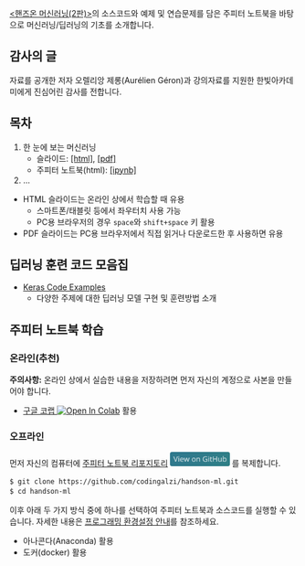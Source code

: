 [&lt;핸즈온 머신러닝(2판)&gt;](https://m.hanbit.co.kr/store/books/book_view.html?p_code=B7033438574)의 
소스코드와 예제 및 연습문제를 담은 주피터 노트북을 바탕으로 머신러닝/딥러닝의 기초를 소개합니다.

## 감사의 글

자료를 공개한 저자 오렐리앙 제롱(Aur&eacute;lien G&eacute;ron)과 강의자료를 지원한 한빛아카데미에게 진심어린 감사를 전합니다.

## 목차

1. 한 눈에 보는 머신러닝
    * 슬라이드: [[html]](./slides/handson-ml-01.slides.html), [[pdf]](./slides/handson-ml-01-slides.pdf)
    * 주피터 노트북(html): [[ipynb]](./notebooks/handson-ml-01.html)
1. ...

* HTML 슬라이드는 온라인 상에서 학습할 때 유용
    * 스마트폰/태블릿 등에서 좌우터치 사용 가능 
    * PC용 브라우저의 경우 `space`와 `shift+space` 키 활용
* PDF 슬라이드는 PC용 브라우저에서 직접 읽거나 다운로드한 후 사용하면 유용

## 딥러닝 훈련 코드 모음집

- [Keras Code Examples](https://keras.io/examples/)
    - 다양한 주제에 대한 딥러닝 모델 구현 및 훈련방법 소개

## 주피터 노트북 학습

### 온라인(추천)

**주의사항:** 온라인 상에서 실습한 내용을 저장하려면 먼저 자신의 계정으로 사본을 만들어야 합니다.

* [구글 코랩 ](https://colab.research.google.com/github/codingalzi/handson-ml/blob/master/)
<a href="https://colab.research.google.com/github/codingalzi/handson-ml/blob/master/"><img src="https://colab.research.google.com/assets/colab-badge.svg" alt="Open In Colab"/></a> 활용

### 오프라인

먼저 자신의 컴퓨터에
[주피터 노트북 리포지토리](https://github.com/codingalzi/handson-ml)
[<img src="view-on-github.png" alt="View On GitHub" style="height:25px;"/>](https://github.com/codingalzi/handson-ml) 를 
복제합니다.

```bash
$ git clone https://github.com/codingalzi/handson-ml.git
$ cd handson-ml
```

이후 아래 두 가지 방식 중에 하나를 선택하여 주피터 노트북과 소스코드를 실행할 수 있습니다.
자세한 내용은 [프로그래밍 환경설정 안내](./INSTALL.md)를 참조하세요.

* 아나콘다(Anaconda) 활용
* 도커(docker) 활용
